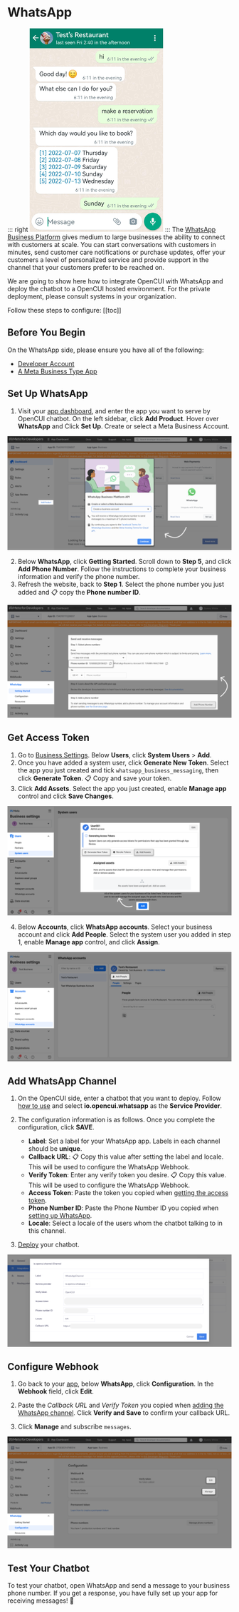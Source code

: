 # WhatsApp
::: right
![test](/images/channelConfig/whatsapp/test.png)
:::
The [WhatsApp Business Platform](https://developers.facebook.com/docs/whatsapp) gives medium to large businesses the ability to connect with customers at scale. You can start conversations with customers in minutes, send customer care notifications or purchase updates, offer your customers a level of personalized service and provide support in the channel that your customers prefer to be reached on.

We are going to show here how to integrate OpenCUI with WhatsApp and deploy the chatbot to a OpenCUI hosted environment. For the private deployment, please consult systems in your organization.

Follow these steps to configure:
[[toc]]

## Before You Begin
On the WhatsApp side, please ensure you have all of the following:
- [Developer Account](https://developers.facebook.com/)
- [A Meta Business Type App](https://developers.facebook.com/docs/development/create-an-app/)

## Set Up WhatsApp
1. Visit your [app dashboard](https://developers.facebook.com/apps), and enter the app you want to serve by OpenCUI chatbot. On the left sidebar, click **Add Product**. Hover over **WhatsApp** and Click **Set Up**. Create or select a Meta Business Account.

![add messenger](/images/channelConfig/whatsapp/add-whatsapp.png)

2. Below **WhatsApp**, click **Getting Started**. Scroll down to **Step 5**, and click **Add Phone Number**. Follow the instructions to complete your business information and verify the phone number.
3. Refresh the website, back to **Step 1**. Select the phone number you just added and :clipboard: copy the **Phone number ID**.

![add phone number](/images/channelConfig/whatsapp/add-phone-number.png)

## Get Access Token
1. Go to [Business Settings](https://business.facebook.com/settings). Below **Users**, click **System Users** > **Add**.
2. Once you have added a system user, click **Generate New Token**. Select the app you just created and tick `whatsapp_business_messaging`, then click **Generate Token**. :clipboard: Copy and save your token.
3. Click **Add Assets**. Select the app you just created, enable **Manage app** control and click **Save Changes**.

![add system user](/images/channelConfig/whatsapp/add-system-user.png)

4. Below **Accounts**, click **WhatsApp accounts**. Select your business account and click **Add People**. Select the system user you added in step 1, enable **Manage app** control, and click **Assign**.

![add people](/images/channelConfig/whatsapp/add-people.png)


## Add WhatsApp Channel

1. On the OpenCUI side, enter a chatbot that you want to deploy. Follow [how to use](./overview.md/#how-to-use) and select **io.opencui.whatsapp** as the **Service Provider**.

2. The configuration information is as follows. Once you complete the configuration, click **SAVE**.
   - **Label**: Set a label for your WhatsApp app. Labels in each channel should be **unique**.
   - **Callback URL**: :clipboard: Copy this value after setting the label and locale. This will be used to configure the WhatsApp Webhook.
   - **Verify Token**: Enter any verify token you desire. :clipboard: Copy this value. This will be used to configure the WhatsApp Webhook.
   - **Access Token**: Paste the token you copied when [getting the access token](#get-access-token).
   - **Phone Number ID**: Paste the Phone Number ID you copied when [setting up WhatsApp](#set-up-whatsapp).
   - **Locale**: Select a locale of the users whom the chatbot talking to in this channel.

3. [Deploy](../platform/deployment.md) your chatbot.

![add channel](/images/channelConfig/whatsapp/add-channel.png)

## Configure Webhook

1. Go back to your [app](https://developers.facebook.com/apps), below **WhatsApp**, click **Configuration**. In the **Webhook** field, click **Edit**.

2. Paste the *Callback URL* and *Verify Token* you copied when [adding the WhatsApp channel](#add-whatsapp-channel). Click **Verify and Save** to confirm your callback URL.

3. Click **Manage** and subscribe `messages`.

![config webhook](/images/channelConfig/whatsapp/config-webhook.png)

## Test Your Chatbot

To test your chatbot, open WhatsApp and send a message to your business phone number. If you get a response, you have fully set up your app for receiving messages! :tada:
